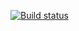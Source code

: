 


[![Build status](https://ci.appveyor.com/api/projects/status/appveyor_test_key/branch/master?svg=true)](https://ci.appveyor.com/project/foo/bar/branch/master)
